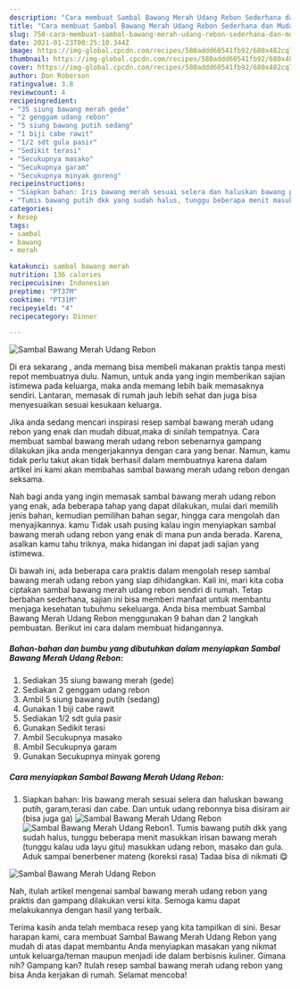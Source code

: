 ```yaml
---
description: "Cara membuat Sambal Bawang Merah Udang Rebon Sederhana dan Mudah Dibuat"
title: "Cara membuat Sambal Bawang Merah Udang Rebon Sederhana dan Mudah Dibuat"
slug: 750-cara-membuat-sambal-bawang-merah-udang-rebon-sederhana-dan-mudah-dibuat
date: 2021-01-23T00:25:10.344Z
image: https://img-global.cpcdn.com/recipes/580addd60541fb92/680x482cq70/sambal-bawang-merah-udang-rebon-foto-resep-utama.jpg
thumbnail: https://img-global.cpcdn.com/recipes/580addd60541fb92/680x482cq70/sambal-bawang-merah-udang-rebon-foto-resep-utama.jpg
cover: https://img-global.cpcdn.com/recipes/580addd60541fb92/680x482cq70/sambal-bawang-merah-udang-rebon-foto-resep-utama.jpg
author: Don Roberson
ratingvalue: 3.8
reviewcount: 4
recipeingredient:
- "35 siung bawang merah gede"
- "2 genggam udang rebon"
- "5 siung bawang putih sedang"
- "1 biji cabe rawit"
- "1/2 sdt gula pasir"
- "Sedikit terasi"
- "Secukupnya masako"
- "Secukupnya garam"
- "Secukupnya minyak goreng"
recipeinstructions:
- "Siapkan bahan: Iris bawang merah sesuai selera dan haluskan bawang putih, garam,terasi dan cabe. Dan untuk udang rebonnya bisa disiram air (bisa juga ga)"
- "Tumis bawang putih dkk yang sudah halus, tunggu beberapa menit masukkan irisan bawang merah (tunggu kalau uda layu gitu) masukkan udang rebon, masako dan gula. Aduk sampai benerbener mateng (koreksi rasa) Tadaa bisa di nikmati 😋"
categories:
- Resep
tags:
- sambal
- bawang
- merah

katakunci: sambal bawang merah 
nutrition: 136 calories
recipecuisine: Indonesian
preptime: "PT37M"
cooktime: "PT31M"
recipeyield: "4"
recipecategory: Dinner

---
```



![Sambal Bawang Merah Udang Rebon](https://img-global.cpcdn.com/recipes/580addd60541fb92/680x482cq70/sambal-bawang-merah-udang-rebon-foto-resep-utama.jpg)

Di era  sekarang , anda memang bisa membeli makanan praktis tanpa mesti repot membuatnya dulu. Namun, untuk anda yang ingin memberikan sajian istimewa pada keluarga, maka anda memang lebih baik memasaknya sendiri. Lantaran, memasak di rumah jauh lebih sehat dan juga bisa menyesuaikan sesuai kesukaan keluarga.

Jika anda sedang mencari inspirasi resep sambal bawang merah udang rebon yang enak dan mudah dibuat,maka di sinilah tempatnya. Cara membuat sambal bawang merah udang rebon  sebenarnya gampang dilakukan jika anda mengerjakannya dengan cara yang benar. Namun, kamu tidak perlu takut akan tidak berhasil dalam membuatnya 
karena dalam artikel ini kami akan membahas sambal bawang merah udang rebon dengan seksama.  



Nah bagi anda yang ingin memasak sambal bawang merah udang rebon yang enak, ada beberapa tahap yang dapat dilakukan, mulai dari memilih jenis bahan, kemudian pemilihan bahan segar, hingga cara mengolah dan menyajikannya. kamu Tidak usah pusing kalau ingin menyiapkan sambal bawang merah udang rebon yang enak di mana pun anda berada. Karena, asalkan kamu  tahu triknya, maka hidangan ini dapat jadi sajian yang istimewa.

Di bawah ini, ada beberapa cara praktis  dalam mengolah resep sambal bawang merah udang rebon yang siap dihidangkan. Kali ini, mari kita coba ciptakan sambal bawang merah udang rebon sendiri di rumah. Tetap berbahan sederhana, sajian ini bisa memberi manfaat untuk membantu menjaga kesehatan tubuhmu sekeluarga. Anda bisa membuat Sambal Bawang Merah Udang Rebon menggunakan 9 bahan dan 2 langkah pembuatan. Berikut ini cara dalam membuat hidangannya.

<!--inarticleads1-->

##### Bahan-bahan dan bumbu yang dibutuhkan dalam menyiapkan Sambal Bawang Merah Udang Rebon:

1. Sediakan 35 siung bawang merah (gede)
1. Sediakan 2 genggam udang rebon
1. Ambil 5 siung bawang putih (sedang)
1. Gunakan 1 biji cabe rawit
1. Sediakan 1/2 sdt gula pasir
1. Gunakan Sedikit terasi
1. Ambil Secukupnya masako
1. Ambil Secukupnya garam
1. Gunakan Secukupnya minyak goreng




<!--inarticleads2-->

##### Cara menyiapkan Sambal Bawang Merah Udang Rebon:

1. Siapkan bahan: Iris bawang merah sesuai selera dan haluskan bawang putih, garam,terasi dan cabe. Dan untuk udang rebonnya bisa disiram air (bisa juga ga)
<img src="https://img-global.cpcdn.com/steps/7b19263bd0e4ea4a/160x128cq70/sambal-bawang-merah-udang-rebon-langkah-memasak-1-foto.jpg" alt="Sambal Bawang Merah Udang Rebon"><img src="https://img-global.cpcdn.com/steps/48aa1c8a9291cb9f/160x128cq70/sambal-bawang-merah-udang-rebon-langkah-memasak-1-foto.jpg" alt="Sambal Bawang Merah Udang Rebon">1. Tumis bawang putih dkk yang sudah halus, tunggu beberapa menit masukkan irisan bawang merah (tunggu kalau uda layu gitu) masukkan udang rebon, masako dan gula. Aduk sampai benerbener mateng (koreksi rasa) Tadaa bisa di nikmati 😋
<img src="//assets-global.cpcdn.com/assets/icons/button_play-2c75c40dde080a61004c1f40b05d8f140eaff45d7e9e6481dc71c63d2e7c4909.png" alt="Sambal Bawang Merah Udang Rebon">



Nah, itulah artikel mengenai  sambal bawang merah udang rebon  yang praktis dan gampang dilakukan versi kita. Semoga kamu dapat melakukannya dengan hasil yang terbaik. 

Terima kasih anda telah membaca resep yang kita tampilkan di sini. Besar harapan kami, cara membuat  Sambal Bawang Merah Udang Rebon yang mudah di atas dapat membantu Anda menyiapkan masakan yang nikmat untuk keluarga/teman maupun menjadi ide dalam berbisnis kuliner. Gimana nih? Gampang kan? Itulah resep sambal bawang merah udang rebon yang bisa Anda kerjakan di rumah. Selamat mencoba!

